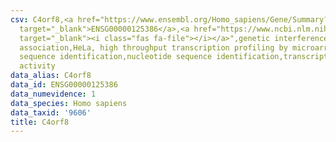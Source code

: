 ```yaml
---
csv: C4orf8,<a href="https://www.ensembl.org/Homo_sapiens/Gene/Summary?db=core;g=ENSG00000125386"
  target="_blank">ENSG00000125386</a>,<a href="https://www.ncbi.nlm.nih.gov/pubmed/17216044"
  target="_blank"><i class="fas fa-file"></i></a>",genetic interference,functional
  association,HeLa, high throughput transcription profiling by microarray,nucleotide
  sequence identification,nucleotide sequence identification,transcriptional regulation,down-regulates
  activity
data_alias: C4orf8
data_id: ENSG00000125386
data_numevidence: 1
data_species: Homo sapiens
data_taxid: '9606'
title: C4orf8
---
```

